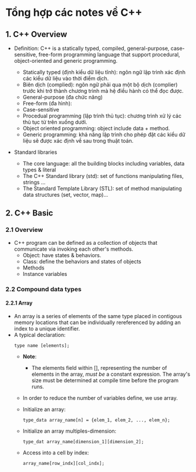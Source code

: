 # Tổng hợp các notes về C++
## 1. C++ Overview
+ Definition: C++ is a statically typed, compiled, general-purpose, case-sensitive, free-form programming language that support procedural, object-oriented and generic programming.
    - Statically typed (định kiểu dữ liệu tĩnh): ngôn ngữ lập trình xác định các kiểu dữ liệu vào thời điểm dịch.
    - Biên dịch (complied): ngôn ngữ phải qua một bộ dịch (complier) trước khi trở thành chương trình mà hệ điều hành có thể đọc được.
    - General-purpose (đa chức năng)
    - Free-form (đa hình): 
    - Case-sensitive 
    - Procedual programming (lập trình thủ tục): chương trình xử lý các thủ tục từ trên xuống dưới.
    - Object oriented programming: object include data + method.
    - Generic programming: khả năng lập trình cho phép đặt các kiểu dữ liệu sẽ được xác định về sau trong thuật toán.

+ Standard libraries
    - The core language: all the building blocks including variables, data types & literal
    - The C++ Standard library (std): set of functions manipulating files, strings ...
    - The Standard Template Library (STL): set of method manipulating data structures (set, vector, map)...

## 2. C++ Basic
### 2.1 Overview 
+ C++ program can be defined as a collection of objects that communicate via invoking each other's methods.
    - Object: have states & behaviors.
    - Class: define the behaviors and states of objects
    - Methods
    - Instance variables

### 2.2 Compound data types
#### 2.2.1 Array
+ An array is a series of elements of the same type placed in contigous memory locations that can be individually rereferenced by adding an index to a unique identifier.
+ A typical declaration:
    ```
    type name [elements];
    ```
    - **Note**:
        - The elements field within [], representing the number of elements in the array, *must be* a constant expression. The array's size must be determined at compile time before the program runs.

    - In order to reduce the number of variables define, we use array.
    - Initialize an array:
        ```
        type_data array_name[n] = {elem_1, elem_2, ..., elem_n};
        ```
    - Initialize an array multiples-dimension:
        ```
        type_dat array_name[dimension_1][dimension_2];
        ```
    - Access into a cell by index:
        ```
        array_name[row_indx][col_indx];
        ```
